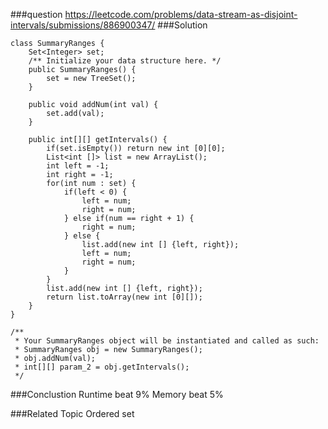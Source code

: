 ###question
https://leetcode.com/problems/data-stream-as-disjoint-intervals/submissions/886900347/
###Solution
```
class SummaryRanges {
    Set<Integer> set;
    /** Initialize your data structure here. */
    public SummaryRanges() {
        set = new TreeSet();
    }
    
    public void addNum(int val) {
        set.add(val);
    }
    
    public int[][] getIntervals() {
        if(set.isEmpty()) return new int [0][0];
        List<int []> list = new ArrayList();
        int left = -1;
        int right = -1;
        for(int num : set) {
            if(left < 0) {
                left = num;
                right = num;
            } else if(num == right + 1) {
                right = num;
            } else {
                list.add(new int [] {left, right});
                left = num;
                right = num;
            }
        }
        list.add(new int [] {left, right});
        return list.toArray(new int [0][]);
    }
}

/**
 * Your SummaryRanges object will be instantiated and called as such:
 * SummaryRanges obj = new SummaryRanges();
 * obj.addNum(val);
 * int[][] param_2 = obj.getIntervals();
 */
```


###Conclustion
Runtime beat 9%
Memory beat 5%

###Related Topic
Ordered set